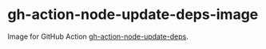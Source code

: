 # gh-action-node-update-deps-image
Image for GitHub Action [gh-action-node-update-deps](https://github.com/marketplace/actions/update-node-dependencies).
